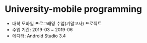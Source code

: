 # University-mobile programming

*  대학 모바일 프로그래밍 수업(기말고사) 프로젝트
*  수업 기간: 2019-03 ~ 2019-06
*  에디터: Android Studio 3.4